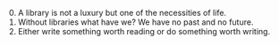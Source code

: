 0. A library is not a luxury but one of the necessities of life.
1. Without libraries what have we? We have no past and no future.
2. Either write something worth reading or do something worth writing.

